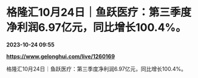 # 格隆汇10月24日｜鱼跃医疗：第三季度净利润6.97亿元，同比增长100.4%。

**2023-10-24 09:55**

**https://www.gelonghui.com/live/1260169**

格隆汇10月24日｜鱼跃医疗：第三季度净利润6.97亿元，同比增长100.4%。